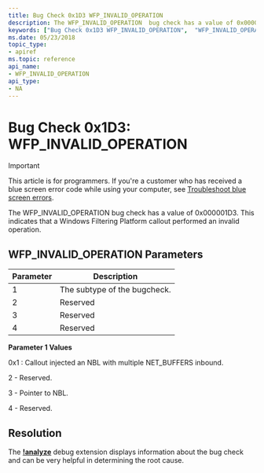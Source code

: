 ```yaml
---
title: Bug Check 0x1D3 WFP_INVALID_OPERATION 
description: The WFP_INVALID_OPERATION  bug check has a value of 0x000001D3.
keywords: ["Bug Check 0x1D3 WFP_INVALID_OPERATION",  "WFP_INVALID_OPERATION"]
ms.date: 05/23/2018
topic_type:
- apiref
ms.topic: reference
api_name:
- WFP_INVALID_OPERATION 
api_type:
- NA
---
```


# Bug Check 0x1D3: WFP_INVALID_OPERATION 

> [!IMPORTANT]
> This article is for programmers. If you're a customer who has received a blue screen error code while using your computer, see [Troubleshoot blue screen errors](https://www.windows.com/stopcode).


The WFP_INVALID_OPERATION bug check has a value of 0x000001D3. This indicates that a Windows Filtering Platform callout performed an invalid operation.

## WFP\_INVALID\_OPERATION Parameters

Parameter | Description 
|---------|--------------|
1 | The subtype of the bugcheck.
2 | Reserved
3 | Reserved
4 | Reserved

**Parameter 1 Values**

 0x1 : Callout injected an NBL with multiple NET_BUFFERS inbound.

 2 - Reserved.

 3 - Pointer to NBL.

 4 - Reserved.


## Resolution
The [**!analyze**](../debuggercmds/-analyze.md) debug extension displays information about the bug check and can be very helpful in determining the root cause.

 




